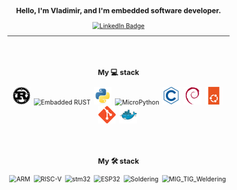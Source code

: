 
<div id="header" align="center">
<!--
  <img src="https://media.giphy.com/media/M9gbBd9nbDrOTu1Mqx/giphy.gif" width="100"/>
-->

  ### Hello,  I'm Vladimir, and I'm embedded software developer. 

  <a href="www.linkedin.com/in/vladimir-ermakov-806a0185">
    <img src="https://img.shields.io/badge/LinkedIn-blue?style=for-the-badge&logo=linkedin&logoColor=white" alt="LinkedIn Badge"/>
  </a>

</div>

---

<div id="stack" align="center">
  
<br>
<br>
  
### My :computer: stack
<img src= "https://github.com/rust-lang/rust-artwork/blob/master/logo/rust-logo-blk.svg" title="Rust" alt="Rust" width="40" height="40"/>&nbsp;
<img src= "https://avatars.githubusercontent.com/u/17707713" title="Embadded RUST" alt="Embadded RUST" width="40" height="40"/>&nbsp;
<img src= "https://github.com/devicons/devicon/blob/master/icons/python/python-original.svg" title="Python" alt="Pyrhon" width="40" height="40"/>&nbsp;
<img src= "https://upload.wikimedia.org/wikipedia/commons/4/4e/Micropython-logo.svg" title="MicroPython" alt="MicroPython" width="40" height="40"/>&nbsp;
<img src= "https://github.com/devicons/devicon/blob/master/icons/c/c-line.svg" title="C" alt="C" width="40" height="40"/>&nbsp;
<img src= "https://github.com/devicons/devicon/blob/master/icons/debian/debian-original.svg" title="Debian" alt="Debian" width="40" height="40"/>&nbsp;
<img src= "https://github.com/devicons/devicon/blob/master/icons/ubuntu/ubuntu-plain.svg" title="Ubuntu" alt="Ubuntu" width="40" height="40"/>&nbsp;
<img src= "https://github.com/devicons/devicon/blob/master/icons/git/git-original.svg" title="Git" alt="Git" width="40" height="40"/>&nbsp;
<img src= "https://github.com/devicons/devicon/blob/master/icons/docker/docker-original.svg" title="Docker" alt="Docker" width="40" height="40"/>&nbsp;

<br>
<br>

### My :hammer_and_wrench: stack

<img src= "https://www.arm.com/-/media/global/logos/Arm-logo-reverse-white.svg" title="ARM" alt="ARM" width="40" height="40"/>&nbsp;
<img src= "https://upload.wikimedia.org/wikipedia/commons/thumb/6/6b/RISC-V-logo-square.svg/768px-RISC-V-logo-square.svg.png" title="RISC-V" alt="RISC-V" width="40" height="40"/>&nbsp;
<img src= "https://encrypted-tbn0.gstatic.com/images?q=tbn:ANd9GcSZYyjyb7gSvU2ssIcrPump_thfJC2e9leK8qHyEJFLdxLm7lYg1pxeATZ0N3NJ63ArOEA&usqp=CAU" title="stm32" alt="stm32" width="40" height="40"/>&nbsp;
<img src= "https://w7.pngwing.com/pngs/369/534/png-transparent-espressif-systems-hd-logo-thumbnail.png" title="ESP32" alt="ESP32" width="40" height="40"/>&nbsp;
<img src= "https://cdn-icons-png.flaticon.com/128/12730/12730471.png" title="Soldering" alt="Soldering" width="40" height="40"/>&nbsp;
<img src= "https://cdn-icons-png.flaticon.com/128/5059/5059316.png" title="MIG_TIG_Weldering" alt="MIG_TIG_Weldering" width="40" height="40"/>&nbsp;
</div>


<!--
<img src= "https://cdn-icons-png.flaticon.com/128/2649/2649783.png" title="Meteorology" alt="Meteorology" width="40" height="40"/>&nbsp;
<img src= "https://cdn-icons-png.flaticon.com/128/12893/12893053.png" title="Trail_run" alt="Trail_run" width="40" height="40"/>&nbsp;

<img src= "https://github.com/devicons/devicon/blob/master/icons/apache/apache-original.svg" title="Apache" alt="Apache" width="40" height="40"/>&nbsp;

<img src= "https://cdn-icons-png.flaticon.com/128/1925/1925629.png" title="Hydroponics" alt="Hydroponics" width="40" height="40"/>&nbsp;
<img src= "https://cdn-icons-png.flaticon.com/128/2173/2173832.png" title="Family" alt="Family" width="40" height="40"/>&nbsp;
<img src= "https://cdn-icons-png.flaticon.com/128/450/450064.png" title="Cooking" alt="Cooking" width="40" height="40"/>&nbsp;




https://github.com/devicons/devicon/blob/master/icons/arduino/arduino-plain.svg
https://github.com/devicons/devicon/blob/master/icons/debian/debian-original.svg

https://github.com/devicons/devicon/blob/master/icons/rust/rust-plain.svg
https://github.com/devicons/devicon/blob/master/icons/python/python-original.svg


**VladimirSonoErmakov/VladimirSonoErmakov** is a ✨ _special_ ✨ repository because its `README.md` (this file) appears on your GitHub profile.

Here are some ideas to get you started:

- 🔭 I’m currently working on ...
- 🌱 I’m currently learning ...
- 👯 I’m looking to collaborate on ...
- 🤔 I’m looking for help with ...
- 💬 Ask me about ...
- 📫 How to reach me: ...
- 😄 Pronouns: ...
- ⚡ Fun fact: ...





-->
